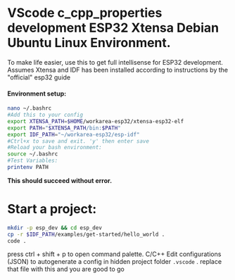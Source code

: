 # VScode c_cpp_properties development ESP32 Xtensa Debian Ubuntu Linux Environment.

To make life easier, use this to get full intellisense for ESP32 development.
Assumes Xtensa and IDF has been installed according to instructions by the "official" esp32 guide

#### Environment setup:

``` bash
nano ~/.bashrc
#Add this to your config
export XTENSA_PATH=$HOME/workarea-esp32/xtensa-esp32-elf
export PATH="$XTENSA_PATH/bin:$PATH"
export IDF_PATH="~/workarea-esp32/esp-idf"
#Ctrl+x to save and exit. 'y' then enter save
#Reload your bash environment:
source ~/.bashrc
#Test Variables:
printenv PATH
```

__This should succeed without error.__

# Start a project:
``` bash
mkdir -p esp_dev && cd esp_dev
cp -r $IDF_PATH/examples/get-started/hello_world .
code .
```
press ctrl + shift + p to open command palette.
C/C++ Edit configurations (JSON) to autogenerate a config in hidden project folder `.vscode` .
replace that file with this and you are good to go
